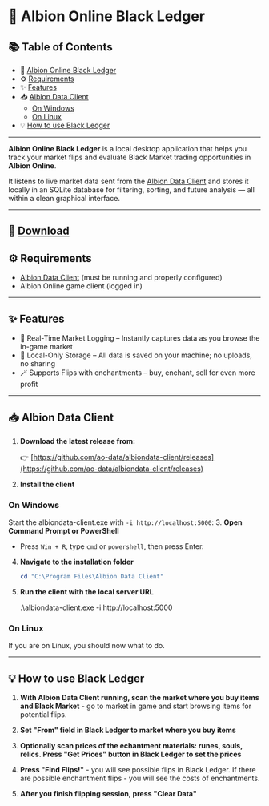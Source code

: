 # 🧾 Albion Online Black Ledger

## 📚 Table of Contents

- 🧾 [Albion Online Black Ledger](#-albion-online-black-ledger)
- ⚙️ [Requirements](#️-requirements)
- ✨ [Features](#-features)
- 📥 [Albion Data Client](#-albion-data-client)
  - [On Windows](#on-windows)
  - [On Linux](#on-linux)
- 💡 [How to use Black Ledger](#-how-to-use-black-ledger)

---

**Albion Online Black Ledger** is a local desktop application that helps you track your market flips and evaluate Black Market trading opportunities in **Albion Online**.

It listens to live market data sent from the [Albion Data Client](https://github.com/ao-data/albiondata-client) and stores it locally in an SQLite database for filtering, sorting, and future analysis — all within a clean graphical interface.

---

## 🧾 [Download](https://github.com/Vekeng/AlbionBlackLedger/releases)

## ⚙️ Requirements

- [Albion Data Client](https://github.com/ao-data/albiondata-client/releases) (must be running and properly configured)
- Albion Online game client (logged in)

---

## ✨ Features

- 🔄 Real-Time Market Logging – Instantly captures data as you browse the in-game market
- 💾 Local-Only Storage – All data is saved on your machine; no uploads, no sharing
- 🪄 Supports Flips with enchantments – buy, enchant, sell for even more profit

---

## 📥 Albion Data Client

1. **Download the latest release from:**

   👉 [https://github.com/ao-data/albiondata-client/releases](https://github.com/ao-data/albiondata-client/releases)

2. **Install the client**

### On Windows
Start the albiondata-client.exe with `-i http://localhost:5000`: 
3. **Open Command Prompt or PowerShell**  
   - Press `Win + R`, type `cmd` or `powershell`, then press Enter.

4. **Navigate to the installation folder**  

   ```powershell
   cd "C:\Program Files\Albion Data Client"

5. **Run the client with the local server URL**

   .\albiondata-client.exe -i http://localhost:5000

### On Linux
If you are on Linux, you should now what to do. 

---

## 💡 How to use Black Ledger

1. **With Albion Data Client running, scan the market where you buy items and Black Market** - go to market in game and start browsing items for potential flips. 

2. **Set "From" field in Black Ledger to market where you buy items**

3. **Optionally scan prices of the echantment materials: runes, souls, relics. Press "Get Prices" button in Black Ledger to set the prices**

4. **Press "Find Flips!"** - you will see possible flips in Black Ledger. If there are possible enchantment flips - you will see the costs of enchantments. 

5. **After you finish flipping session, press "Clear Data"**
